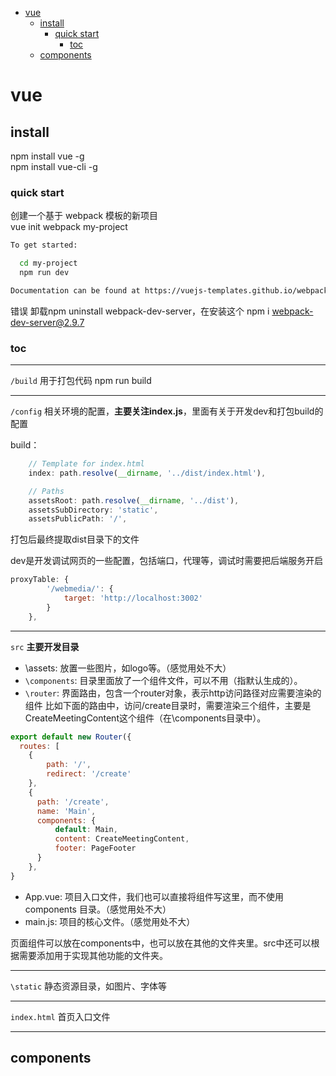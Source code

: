<!-- @import "[TOC]" {cmd="toc" depthFrom=1 depthTo=6 orderedList=false} -->

-   [vue](#vue)
    -   [install](#install)
        -   [quick start](#quick-start)
            -   [toc](#toc)
    -   [components](#components)


# vue

## install

npm install vue -g  
npm install vue-cli -g  

### quick start

创建一个基于 webpack 模板的新项目  
vue init webpack my-project

```bash
To get started:

  cd my-project
  npm run dev

Documentation can be found at https://vuejs-templates.github.io/webpack
```

错误
卸载npm uninstall webpack-dev-server，在安装这个 npm i webpack-dev-server@2.9.7

### toc

* * *

`/build`  用于打包代码 npm run build  

* * *

`/config`  相关环境的配置，**主要关注index.js**，里面有关于开发dev和打包build的配置

build：

```js
    // Template for index.html
    index: path.resolve(__dirname, '../dist/index.html'),

    // Paths
    assetsRoot: path.resolve(__dirname, '../dist'),
    assetsSubDirectory: 'static',
    assetsPublicPath: '/',
```

打包后最终提取dist目录下的文件  

dev是开发调试网页的一些配置，包括端口，代理等，调试时需要把后端服务开启

```js
proxyTable: {
        '/webmedia/': {
            target: 'http://localhost:3002'
        }
    },
```

* * *

`src`   **主要开发目录**

-   \\assets: 放置一些图片，如logo等。（感觉用处不大）
-   `\components`: 目录里面放了一个组件文件，可以不用（指默认生成的）。
-   `\router`: 界面路由，包含一个router对象，表示http访问路径对应需要渲染的组件
      比如下面的路由中，访问/create目录时，需要渲染三个组件，主要是CreateMeetingContent这个组件（在\\components目录中）。

```js
export default new Router({
  routes: [
    {
        path: '/',
        redirect: '/create'
    },
    {
      path: '/create',
      name: 'Main',
      components: {
          default: Main,
          content: CreateMeetingContent,
          footer: PageFooter
      }
    },
}
```

-   App.vue: 项目入口文件，我们也可以直接将组件写这里，而不使用 components 目录。（感觉用处不大）
-   main.js: 项目的核心文件。（感觉用处不大）

页面组件可以放在components中，也可以放在其他的文件夹里。src中还可以根据需要添加用于实现其他功能的文件夹。

* * *

`\static`   静态资源目录，如图片、字体等  

* * *

`index.html`   首页入口文件  


* * *

## components
